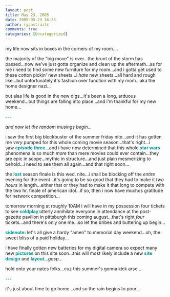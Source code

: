 ```yaml
---
layout: post
title: May 23, 2005
date: 2005-05-23 16:33
author: ryanstraits
comments: true
categories: [Uncategorized]
---
```

my life now sits in boxes in the corners of my room....

the majority of the "big move" is over...the brunt of the storm has passed...now we've just gotta organize and clean up the aftermath...as for me i need to find some new furniture for my room...and i gotta get used to these cotton pickin' new sheets...i <em>hate</em> new sheets...all hard and rough like...but unfortunately it's fashion over function with my mom...aka the home designer nazi...

but alas life is good in the new digs...it's been a long, arduous weekend...but things are falling into place...and i'm thankful for my new home...

<strong><span style="color:#009999;">---</span></strong>

<em>and now let the random musings begin...</em>

i saw the first big blockbuster of the summer friday nite...and it has gotten me <em>very</em> pumped for this whole coming movie season...that's right...i saw <strong><span style="color:#009999;">episode three</span></strong>...and i have now determined that this whole <strong><span style="color:#009999;">star wars</span></strong> phenomena is so much <em>more</em> than mere movies could ever contain...they are epic in scope...mythic in structure...and just plain mesmerizing to behold...i need to see them all again...and that right soon...

the <strong><span style="color:#009999;">lost</span></strong> season finale is this wed. nite...i shall be blocking off the<em> entire</em> evening for the event...it's going to be so good that they had to make it <em>two hours</em> in length...either that or they had to make it that long to compete with the two hr. finale of american idol...if so, then i now have muchos gratitude for network competition...

tomorrow morning at roughly 10AM i will have in my possession four tickets to see <strong><span style="color:#009999;">coldplay </span></strong>utterly annihilate everyone in attendance at the post-gazette pavilion in pittsburgh this coming august...that's right <em>four</em> tickets...and there's only one me...so let the bribes and buttering up begin...

<strong><span style="color:#009999;">sidenote:</span> </strong>let's all give a hardy "amen" to memorial day weekend...oh, the sweet bliss of a paid holiday...

i have finally gotten new batteries for my digital camera so expect many new <strong><span style="color:#009999;">pictures </span></strong>on this site soon...this will most likely include a new <strong><span style="color:#009999;">site design</span></strong> and <span style="color:#009999;"><strong>layout</strong></span>...*gasp*...

hold onto your nates folks...cuz this summer's gonna kick arse...

<strong><span style="color:#009999;">---</span></strong>

it's just about time to go home...and so the rain begins to pour...
